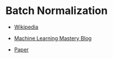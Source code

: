 # Batch Normalization
- [Wikipedia](https://en.wikipedia.org/wiki/Batch_normalization)
- [Machine Learning Mastery Blog](https://machinelearningmastery.com/batch-normalization-for-training-of-deep-neural-networks/#:~:text=Batch%20normalization%20is%20a%20technique,required%20to%20train%20deep%20networks.)

- [Paper](https://arxiv.org/abs/1502.03167)